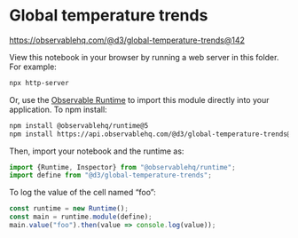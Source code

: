 # Global temperature trends

https://observablehq.com/@d3/global-temperature-trends@142

View this notebook in your browser by running a web server in this folder. For
example:

~~~sh
npx http-server
~~~

Or, use the [Observable Runtime](https://github.com/observablehq/runtime) to
import this module directly into your application. To npm install:

~~~sh
npm install @observablehq/runtime@5
npm install https://api.observablehq.com/@d3/global-temperature-trends@142.tgz?v=3
~~~

Then, import your notebook and the runtime as:

~~~js
import {Runtime, Inspector} from "@observablehq/runtime";
import define from "@d3/global-temperature-trends";
~~~

To log the value of the cell named “foo”:

~~~js
const runtime = new Runtime();
const main = runtime.module(define);
main.value("foo").then(value => console.log(value));
~~~
